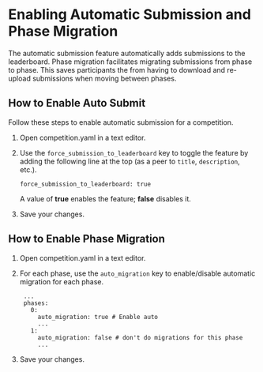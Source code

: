 # Enabling Automatic Submission and Phase Migration
The automatic submission feature automatically adds submissions to the leaderboard. Phase migration facilitates migrating submissions from phase to phase. This saves participants the from having to download and re-upload submissions when moving between phases.

## How to Enable Auto Submit
Follow these steps to enable automatic submission for a competition.

1. Open competition.yaml in a text editor.
1. Use the `force_submission_to_leaderboard` key to toggle the feature by adding the following line at the top (as a peer to `title`, `description`, etc.).

    `force_submission_to_leaderboard: true`

    A value of **true** enables the feature; **false** disables it.
1. Save your changes.


## How to Enable Phase Migration

1. Open competition.yaml in a text editor.
1. For each phase, use the `auto_migration` key to enable/disable automatic migration for each phase.

   ```
    ...
    phases:
      0:
        auto_migration: true # Enable auto
        ...
      1:
        auto_migration: false # don't do migrations for this phase
        ...

    ```
1. Save your changes.